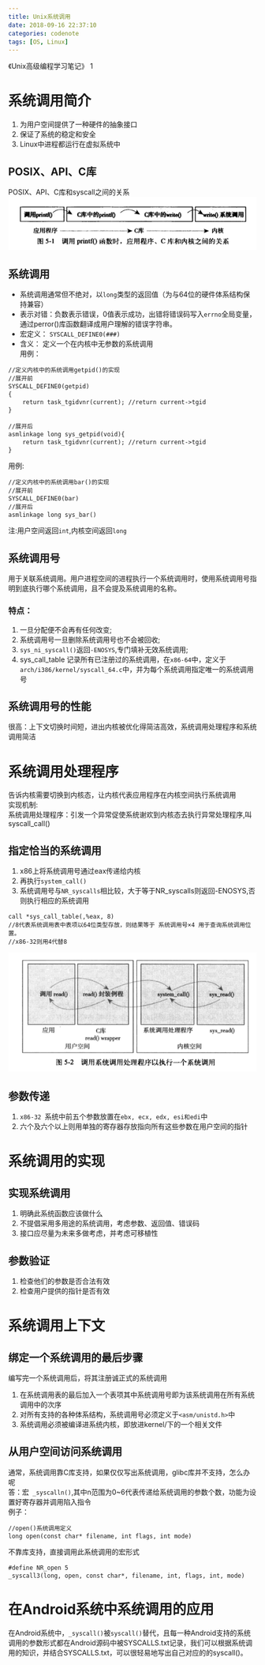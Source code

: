 ```yaml
---
title: Unix系统调用
date: 2018-09-16 22:37:10
categories: codenote
tags: [OS, Linux]
---
```


《Unix高级编程学习笔记》 1

<!--more-->

# 系统调用简介

1. 为用户空间提供了一种硬件的抽象接口  
2. 保证了系统的稳定和安全  
3. Linux中进程都运行在虚拟系统中


## POSIX、API、C库
POSIX、API、C库和syscall之间的关系
![关系图](syscall/1.png)

## 系统调用
- 系统调用通常但不绝对，以`long`类型的返回值（为与64位的硬件体系结构保持兼容）
- 表示对错：负数表示错误，0值表示成功，出错将错误码写入`errno`全局变量，通过perror()库函数翻译成用户理解的错误字符串。   
- 宏定义：  `SYSCALL_DEFINE0(###)  `
- 含义： 定义一个在内核中无参数的系统调用  
  用例：

```
//定义内核中的系统调用getpid()的实现
//展开前
SYSCALL_DEFINE0(getpid)
{
    return task_tgidvnr(current); //return current->tgid
}

//展开后
asmlinkage long sys_getpid(void){
    return task_tgidvnr(current); //return current->tgid
}
```
用例:
```
//定义内核中的系统调用bar()的实现
//展开前
SYSCALL_DEFINE0(bar)
//展开后
asmlinkage long sys_bar()
```
注:用户空间返回`int`,内核空间返回`long`
## 系统调用号
用于关联系统调用。用户进程空间的进程执行一个系统调用时，使用系统调用号指明到底执行哪个系统调用，且不会提及系统调用的名称。
### 特点：
1. 一旦分配便不会再有任何改变;  
2. 系统调用号一旦删除系统调用号也不会被回收;  
3. `sys_ni_syscall()`返回`-ENOSYS`,专门填补无效系统调用;
4. sys_call_table 记录所有已注册过的系统调用，在`x86-64`中，定义于`arch/i386/kernel/syscall_64.c`中，并为每个系统调用指定唯一的系统调用号


## 系统调用号的性能  
很高：上下文切换时间短，进出内核被优化得简洁高效，系统调用处理程序和系统调用简洁
# 系统调用处理程序
告诉内核需要切换到内核态，让内核代表应用程序在内核空间执行系统调用    
实现机制:  
系统调用处理程序：引发一个异常促使系统谢欢到内核态去执行异常处理程序,叫syscall_call()
## 指定恰当的系统调用
1. x86上将系统调用号通过eax传递给内核  
2. 再执行`system_call()  `
3. 系统调用号与`NR_syscalls`相比较，大于等于NR_syscalls则返回-ENOSYS,否则执行相应的系统调用


```
call *sys_call_table(,%eax, 8)
//8代表系统调用表中表项以64位类型存放，则结果等于 系统调用号×4 用于查询系统调用位置。
//x86-32则用4代替8
```
![调用系统系统调用处理程序以执行一个系统调用](syscall/2.png)
## 参数传递
1. `x86-32 `系统中前五个参数放置在`ebx, ecx, edx, esi和edi`中  
2. 六个及六个以上则用单独的寄存器存放指向所有这些参数在用户空间的指针


# 系统调用的实现
## 实现系统调用
1. 明确此系统函数应该做什么  
2. 不提倡采用多用途的系统调用，考虑参数、返回值、错误码  
3. 接口应尽量为未来多做考虑，并考虑可移植性


## 参数验证
1. 检查他们的参数是否合法有效
2. 检查用户提供的指针是否有效

# 系统调用上下文
## 绑定一个系统调用的最后步骤
编写完一个系统调用后，将其注册诚正式的系统调用
1. 在系统调用表的最后加入一个表项其中系统调用号即为该系统调用在所有系统调用中的次序
2. 对所有支持的各种体系结构，系统调用号必须定义于`<asm/unistd.h>`中
3. 系统调用必须被编译进系统内核，即放进kernel/下的一个相关文件


## 从用户空间访问系统调用
通常，系统调用靠C库支持，如果仅仅写出系统调用，glibc库并不支持，怎么办呢  
答：宏` _syscalln()`,其中n范围为0~6代表传递给系统调用的参数个数，功能为设置好寄存器并调用陷入指令  
例子：

```
//open()系统调用定义
long open(const char* filename, int flags, int mode)
```
不靠库支持，直接调用此系统调用的宏形式
```
#define NR_open 5
_syscall3(long, open, const char*, filename, int, flags, int, mode)
```

# 在Android系统中系统调用的应用
在Android系统中，`_syscall()`被`syscall()`替代，且每一种Android支持的系统调用的参数形式都在Android源码中被SYSCALLS.txt记录，我们可以根据系统调用的知识，并结合SYSCALLS.txt，可以很轻易地写出自己对应的的syscall()。